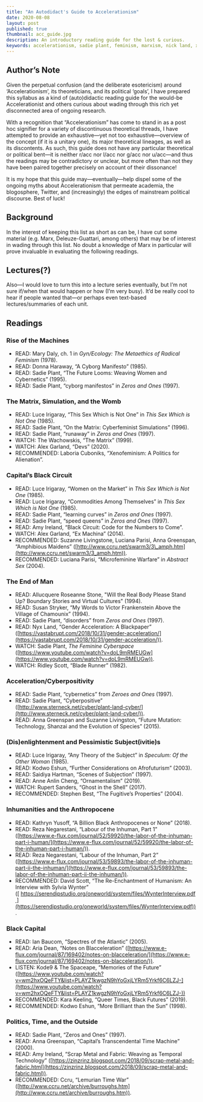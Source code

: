 ```yaml
---
title: "An Autodidact's Guide to Accelerationism"
date: 2020-08-08
layout: post
published: true
thumbnail: acc_guide.jpg
description: An introductory reading guide for the lost & curious.
keywords: accelerationism, sadie plant, feminism, marxism, nick land, xenofeminism
---
```


## Author’s Note
Given the perpetual confusion (and the deliberate esotericism) around ‘Accelerationism’, its theoreticians, and its political ‘goals’, I have prepared this syllabus as a kind of (auto)didactic reading guide for the would-be Accelerationist and others curious about wading through this rich yet disconnected area of ongoing research. 

With a recognition that “Accelerationism” has come to stand in as a post hoc signifier for a variety of discontinuous theoretical threads, I have attempted to provide an exhaustive—yet not too exhaustive—overview of the concept (if it is a unitary one), its major theoretical lineages, as well as its discontents. As such, this guide does not have any particular theoretical or political bent—it is neither r/acc nor l/acc nor g/acc nor u/acc—and thus the readings may be contradictory or unclear, but more often than not they have been paired together precisely on account of their dissonance!

It is my hope that this guide may—eventually—help dispel some of the ongoing myths about Accelerationism that permeate academia, the blogosphere, Twitter, and (increasingly) the edges of mainstream political discourse. Best of luck!

## Background
In the interest of keeping this list as short as can be, I have cut some material (e.g. Marx, Deleuze-Guattari, among others) that may be of interest in wading through this list. No doubt a knowledge of Marx in particular will prove invaluable in evaluating the following readings.

## Lectures(?)
Also—I would love to turn this into a lecture series eventually, but I’m not sure if/when that would happen or how (I’m very busy). It’d be really cool to hear if people wanted that—or perhaps even text-based lectures/summaries of each unit.

## Readings

### Rise of the Machines
- READ: Mary Daly, ch. 1 in _Gyn/Ecology: The Metaethics of Radical Feminism_ (1978).
- READ: Donna Haraway, “A Cyborg Manifesto” (1985).
- READ: Sadie Plant, “The Future Looms: Weaving Women and Cybernetics” (1995).
- READ: Sadie Plant, “cyborg manifestos” in _Zeros and Ones_ (1997).

### The Matrix, Simulation, and the Womb
- READ: Luce Irigaray, “This Sex Which is Not One” in _This Sex Which is Not One_ (1985).
- READ: Sadie Plant, “On the Matrix: Cyberfeminist Simulations” (1996).
- READ: Sadie Plant, “runaway” in _Zeros and Ones_ (1997).
- WATCH: The Wachowskis, “The Matrix” (1999).
- WATCH: Alex Garland, “Devs” (2020).
- RECOMMENDED: Laboria Cuboniks, “Xenofeminism: A Politics for Alienation”.

### Capital’s Black Circuit
- READ: Luce Irigaray, “Women on the Market” in _This Sex Which is Not One_ (1985).
- READ: Luce Irigaray, “Commodities Among Themselves” in _This Sex Which is Not One_ (1985).
- READ: Sadie Plant, “learning curves” in _Zeros and Ones_ (1997).
- READ: Sadie Plant, “speed queens” in _Zeros and Ones_ (1997).
- READ: Amy Ireland, “Black Circuit: Code for the Numbers to Come”.
- WATCH: Alex Garland, “Ex Machina” (2014).
- RECOMMENDED: Suzanne Livingstone, Luciana Parisi, Anna Greenspan, “Amphibious Maidens” ([http://www.ccru.net/swarm3/3\_amph.htm](http://www.ccru.net/swarm3/3_amph.htm)).
- RECOMMENDED: Luciana Parisi, “Microfeminine Warfare” in _Abstract Sex_ (2004).

### The End of Man
- READ: Allucquere Roseanne Stone, "Will the Real Body Please Stand Up? Boundary Stories and Virtual Cultures" (1994).
- READ: Susan Stryker, “My Words to Victor Frankenstein Above the Village of Chamounix” (1994).
- READ: Sadie Plant, “disorders” from _Zeros and Ones_ (1997).
- READ: Nyx Land, “Gender Acceleration: A Blackpaper” ([https://vastabrupt.com/2018/10/31/gender-acceleration/](https://vastabrupt.com/2018/10/31/gender-acceleration/)).
- WATCH: Sadie Plant, _The Feminine Cyberspace_ ([https://www.youtube.com/watch?v=doL9mRMEUGw](https://www.youtube.com/watch?v=doL9mRMEUGw)).
- WATCH: Ridley Scott, “Blade Runner” (1982).

### Acceleration/Cyberpositivity
- READ: Sadie Plant, “cybernetics” from _Zeroes and Ones_ (1997).
- READ: Sadie Plant, “Cyberpositive” ([http://www.sterneck.net/cyber/plant-land-cyber/](http://www.sterneck.net/cyber/plant-land-cyber/)).
- READ: Anna Greenspan and Suzanne Livingston, “Future Mutation: Technology, Shanzai and the Evolution of Species” (2015).

### (Dis)enlightenment and Pessimistic Subject(ivitie)s
- READ: Luce Irigaray, “Any Theory of the Subject” in _Speculum: Of the Other Woman_ (1985).
- READ: Kodwo Eshun, “Further Considerations on Afrofuturism” (2003).
- READ: Saidiya Hartman, “Scenes of Subjection” (1997).
- READ: Anne Anlin Cheng, “Ornamentalism” (2019).
- WATCH: Rupert Sanders, “Ghost in the Shell” (2017).
- RECOMMENDED: Stephen Best, “The Fugitive’s Properties” (2004).

### Inhumanities and the Anthropocene 
- READ: Kathryn Yusoff, “A Billion Black Anthropocenes or None” (2018).
- READ: Reza Negarestani, “Labour of the Inhuman, Part 1” ([https://www.e-flux.com/journal/52/59920/the-labor-of-the-inhuman-part-i-human/](https://www.e-flux.com/journal/52/59920/the-labor-of-the-inhuman-part-i-human/)).
- READ: Reza Negarestani, “Labour of the Inhuman, Part 2” ([https://www.e-flux.com/journal/53/59893/the-labor-of-the-inhuman-part-ii-the-inhuman/](https://www.e-flux.com/journal/53/59893/the-labor-of-the-inhuman-part-ii-the-inhuman/)).
- RECOMMENDED: David Scott, “The Re-Enchantment of Humanism: An Interview with Sylvia Wynter” ([ https://serendipstudio.org/oneworld/system/files/WynterInterview.pdf ](https://serendipstudio.org/oneworld/system/files/WynterInterview.pdf)).

### Black Capital
- READ: Ian Baucom, “Spectres of the Atlantic” (2005).
- READ: Aria Dean, “Notes on Blacceleration” ([https://www.e-flux.com/journal/87/169402/notes-on-blacceleration/](https://www.e-flux.com/journal/87/169402/notes-on-blacceleration/)).
- LISTEN: Kode9 & The Spaceape, “Memories of the Future” ([https://www.youtube.com/watch?v=wm2hxOQeFTY&list=PLAYZ1kwgzN9hYoGxjLYRm5Yrkf6C6LZJ-](https://www.youtube.com/watch?v=wm2hxOQeFTY&list=PLAYZ1kwgzN9hYoGxjLYRm5Yrkf6C6LZJ-))
- RECOMMENDED: Kara Keeling, “Queer Times, Black Futures” (2019).
- RECOMMENDED: Kodwo Eshun, “More Brilliant than the Sun” (1998).

### Politics, Time, and the Outside
- READ: Sadie Plant, “Zeros and Ones” (1997).
- READ: Anna Greenspan, “Capital’s Transcendental Time Machine” (2000).
- READ: Amy Ireland, “Scrap Metal and Fabric: Weaving as Temporal Technology” ([https://zinzrinz.blogspot.com/2018/09/scrap-metal-and-fabric.html](https://zinzrinz.blogspot.com/2018/09/scrap-metal-and-fabric.html)).
- RECOMMENDED: Ccru, “Lemurian Time War” ([http://www.ccru.net/archive/burroughs.htm](http://www.ccru.net/archive/burroughs.htm)).


